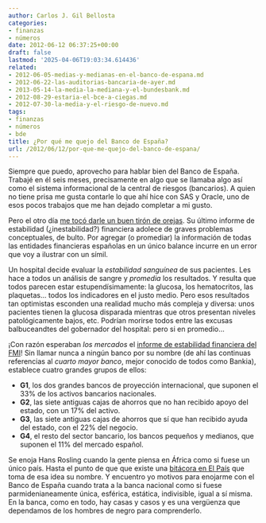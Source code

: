 ```yaml
---
author: Carlos J. Gil Bellosta
categories:
- finanzas
- números
date: 2012-06-12 06:37:25+00:00
draft: false
lastmod: '2025-04-06T19:03:34.614436'
related:
- 2012-06-05-medias-y-medianas-en-el-banco-de-espana.md
- 2012-06-22-las-auditorias-bancaria-de-ayer.md
- 2013-05-14-la-media-la-mediana-y-el-bundesbank.md
- 2012-08-29-estaria-el-bce-a-ciegas.md
- 2012-07-30-la-media-y-el-riesgo-de-nuevo.md
tags:
- finanzas
- números
- bde
title: ¿Por qué me quejo del Banco de España?
url: /2012/06/12/por-que-me-quejo-del-banco-de-espana/
---
```


Siempre que puedo, aprovecho para hablar bien del Banco de España. Trabajé en él seis meses, precisamente en algo que se llamaba algo así como el sistema informacional de la central de riesgos (bancarios). A quien no tiene prisa me gusta contarle lo que ahí hice con SAS y Oracle, uno de esos pocos trabajos que me han dejado completar a mi gusto.

Pero el otro día [me tocó darle un buen tirón de orejas](http://www.datanalytics.com/2012/06/05/medias-y-medianas-en-el-banco-de-espana/). Su último informe de estabilidad (¿inestabilidad?) financiera adolece de graves problemas conceptuales, de bulto. Por agregar (o promediar) la información de todas las entidades financieras españolas en un único balance incurre en un error que voy a ilustrar con un símil.

Un hospital decide evaluar la _estabilidad sanguínea_ de sus pacientes. Les hace a todos un análisis de sangre y _promedia_ los resultados. Y resulta que todos parecen estar estupendísimamente: la glucosa, los hematocritos, las plaquetas... todos los indicadores en el justo medio. Pero esos resultados tan optimistas esconden una realidad mucho más compleja y diversa: unos pacientes tienen la glucosa disparada mientras que otros presentan niveles patológicamente bajos, etc. Podrían morirse todos entre las excusas balbuceandtes del gobernador del hospital: pero si en promedio...

¡Con razón esperaban _los mercados_ el [informe de estabilidad financiera del FMI](http://www.imf.org/external/np/SEC/pr/2012/pr12212.htm)! Sin llamar nunca a ningún banco por su nombre (de ahí las continuas referencias al _cuarto mayor banco_, mejor conocido de todos como Bankia), establece cuatro grandes grupos de ellos:


* **G1**, los dos grandes bancos de proyección internacional, que suponen el 33% de los activos bancarios nacionales.
* **G2**, las siete antiguas cajas de ahorros que no han recibido apoyo del estado, con un 17% del activo.
* **G3**, las siete antiguas cajas de ahorros que sí que han recibido ayuda del estado, con el 22% del negocio.
* **G4**, el resto del sector bancario, los bancos pequeños y medianos, que suponen el 11% del mercado español.


Se enoja Hans Rosling cuando la gente piensa en África como si fuese un único país. Hasta el punto de que que existe una [bitácora en El País](http://blogs.elpais.com/africa-no-es-un-pais/) que toma de esa idea su nombre. Y encuentro yo motivos para enojarme con el Banco de España cuando trata a la banca nacional como si fuese parmidenianeamente única, esférica, estática, indivisible, igual a sí misma. En la banca, como en todo, hay casas y casos y es una vergüenza que dependamos de los hombres de negro para comprenderlo.
